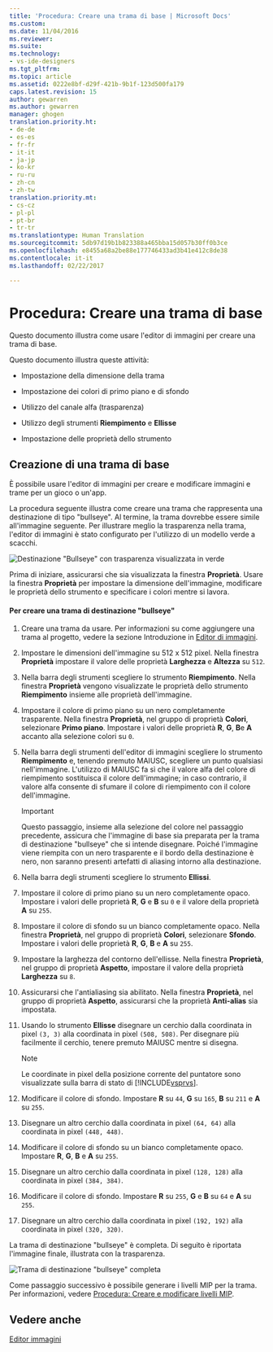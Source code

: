 ```yaml
---
title: 'Procedura: Creare una trama di base | Microsoft Docs'
ms.custom: 
ms.date: 11/04/2016
ms.reviewer: 
ms.suite: 
ms.technology:
- vs-ide-designers
ms.tgt_pltfrm: 
ms.topic: article
ms.assetid: 0222e8bf-d29f-421b-9b1f-123d500fa179
caps.latest.revision: 15
author: gewarren
ms.author: gewarren
manager: ghogen
translation.priority.ht:
- de-de
- es-es
- fr-fr
- it-it
- ja-jp
- ko-kr
- ru-ru
- zh-cn
- zh-tw
translation.priority.mt:
- cs-cz
- pl-pl
- pt-br
- tr-tr
ms.translationtype: Human Translation
ms.sourcegitcommit: 5db97d19b1b823388a465bba15d057b30ff0b3ce
ms.openlocfilehash: e8455a68a2be88e177746433ad3b41e412c8de38
ms.contentlocale: it-it
ms.lasthandoff: 02/22/2017

---
```

# <a name="how-to-create-a-basic-texture"></a>Procedura: Creare una trama di base
Questo documento illustra come usare l'editor di immagini per creare una trama di base.  
  
 Questo documento illustra queste attività:  
  
-   Impostazione della dimensione della trama  
  
-   Impostazione dei colori di primo piano e di sfondo  
  
-   Utilizzo del canale alfa (trasparenza)  
  
-   Utilizzo degli strumenti **Riempimento** e **Ellisse**  
  
-   Impostazione delle proprietà dello strumento  
  
## <a name="creating-a-basic-texture"></a>Creazione di una trama di base  
 È possibile usare l'editor di immagini per creare e modificare immagini e trame per un gioco o un'app.  
  
 La procedura seguente illustra come creare una trama che rappresenta una destinazione di tipo "bullseye". Al termine, la trama dovrebbe essere simile all'immagine seguente. Per illustrare meglio la trasparenza nella trama, l'editor di immagini è stato configurato per l'utilizzo di un modello verde a scacchi.  
  
 ![Destinazione "Bullseye" con trasparenza visualizzata in verde](../designers/media/digit-bullseye-texture-in-editor.png "Digit-Bullseye-Texture-In-Editor")  
  
 Prima di iniziare, assicurarsi che sia visualizzata la finestra **Proprietà**. Usare la finestra **Proprietà** per impostare la dimensione dell'immagine, modificare le proprietà dello strumento e specificare i colori mentre si lavora.  
  
#### <a name="to-create-a-bullseye-target-texture"></a>Per creare una trama di destinazione "bullseye"  
  
1.  Creare una trama da usare. Per informazioni su come aggiungere una trama al progetto, vedere la sezione Introduzione in [Editor di immagini](../designers/image-editor.md).  
  
2.  Impostare le dimensioni dell'immagine su 512 x 512 pixel. Nella finestra **Proprietà** impostare il valore delle proprietà **Larghezza** e **Altezza** su `512`.  
  
3.  Nella barra degli strumenti scegliere lo strumento **Riempimento**. Nella finestra **Proprietà** vengono visualizzate le proprietà dello strumento **Riempimento** insieme alle proprietà dell'immagine.  
  
4.  Impostare il colore di primo piano su un nero completamente trasparente. Nella finestra **Proprietà**, nel gruppo di proprietà **Colori**, selezionare **Primo piano**. Impostare i valori delle proprietà **R**, **G**, **B**e **A** accanto alla selezione colori su `0`.  
  
5.  Nella barra degli strumenti dell'editor di immagini scegliere lo strumento **Riempimento** e, tenendo premuto MAIUSC, scegliere un punto qualsiasi nell'immagine. L'utilizzo di MAIUSC fa sì che il valore alfa del colore di riempimento sostituisca il colore dell'immagine; in caso contrario, il valore alfa consente di sfumare il colore di riempimento con il colore dell'immagine.  
  
    > [!IMPORTANT]
    >  Questo passaggio, insieme alla selezione del colore nel passaggio precedente, assicura che l'immagine di base sia preparata per la trama di destinazione "bullseye" che si intende disegnare. Poiché l'immagine viene riempita con un nero trasparente e il bordo della destinazione è nero, non saranno presenti artefatti di aliasing intorno alla destinazione.  
  
6.  Nella barra degli strumenti scegliere lo strumento **Ellissi**.  
  
7.  Impostare il colore di primo piano su un nero completamente opaco. Impostare i valori delle proprietà **R**, **G** e **B** su `0` e il valore della proprietà **A** su `255`.  
  
8.  Impostare il colore di sfondo su un bianco completamente opaco. Nella finestra **Proprietà**, nel gruppo di proprietà **Colori**, selezionare **Sfondo**. Impostare i valori delle proprietà **R**, **G**, **B** e **A** su `255`.  
  
9. Impostare la larghezza del contorno dell'ellisse. Nella finestra **Proprietà**, nel gruppo di proprietà **Aspetto**, impostare il valore della proprietà **Larghezza** su `8`.  
  
10. Assicurarsi che l'antialiasing sia abilitato. Nella finestra **Proprietà**, nel gruppo di proprietà **Aspetto**, assicurarsi che la proprietà **Anti-alias** sia impostata.  
  
11. Usando lo strumento **Ellisse** disegnare un cerchio dalla coordinata in pixel `(3, 3)` alla coordinata in pixel `(508, 508)`. Per disegnare più facilmente il cerchio, tenere premuto MAIUSC mentre si disegna.  
  
    > [!NOTE]
    >  Le coordinate in pixel della posizione corrente del puntatore sono visualizzate sulla barra di stato di [!INCLUDE[vsprvs](../code-quality/includes/vsprvs_md.md)].  
  
12. Modificare il colore di sfondo. Impostare **R** su `44`, **G** su `165`, **B** su `211` e **A** su `255`.  
  
13. Disegnare un altro cerchio dalla coordinata in pixel `(64, 64)` alla coordinata in pixel `(448, 448)`.  
  
14. Modificare il colore di sfondo su un bianco completamente opaco. Impostare **R**, **G**, **B** e **A** su `255`.  
  
15. Disegnare un altro cerchio dalla coordinata in pixel `(128, 128)` alla coordinata in pixel `(384, 384)`.  
  
16. Modificare il colore di sfondo. Impostare **R** su `255`, **G** e **B** su `64` e **A** su `255`.  
  
17. Disegnare un altro cerchio dalla coordinata in pixel `(192, 192)` alla coordinata in pixel `(320, 320)`.  
  
 La trama di destinazione "bullseye" è completa. Di seguito è riportata l'immagine finale, illustrata con la trasparenza.  
  
 ![Trama di destinazione "bullseye" completa](../designers/media/gfx_image_demo_bullseye.png "gfx_image_demo_bullseye")  
  
 Come passaggio successivo è possibile generare i livelli MIP per la trama. Per informazioni, vedere [Procedura: Creare e modificare livelli MIP](../designers/how-to-create-and-modify-mip-levels.md).  
  
## <a name="see-also"></a>Vedere anche  
 [Editor immagini](../designers/image-editor.md)
